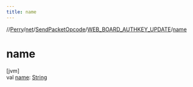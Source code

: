 ```yaml
---
title: name
---
```

//[Perry](../../../../index.html)/[net](../../index.html)/[SendPacketOpcode](../index.html)/[WEB_BOARD_AUTHKEY_UPDATE](index.html)/[name](name.html)



# name



[jvm]\
val [name](name.html): [String](https://kotlinlang.org/api/latest/jvm/stdlib/kotlin/-string/index.html)




